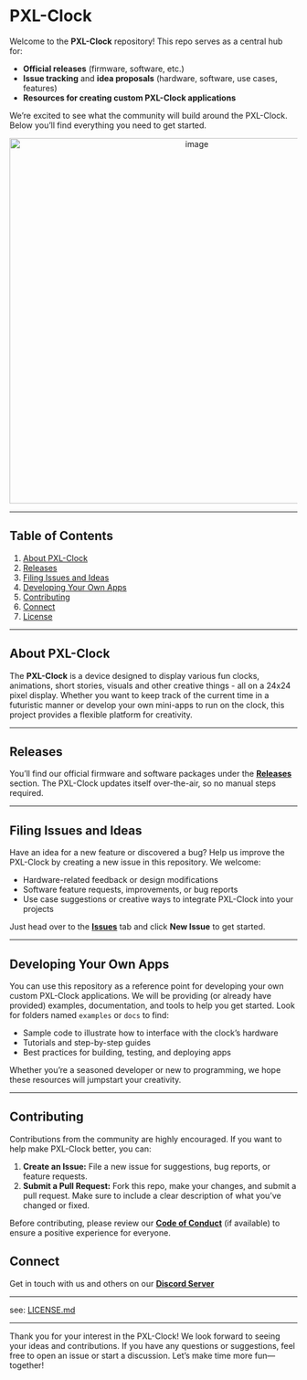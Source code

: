 # PXL-Clock

Welcome to the **PXL-Clock** repository! This repo serves as a central hub for:

- **Official releases** (firmware, software, etc.)  
- **Issue tracking** and **idea proposals** (hardware, software, use cases, features)  
- **Resources for creating custom PXL-Clock applications**

We’re excited to see what the community will build around the PXL-Clock. Below you’ll find everything you need to get started.

<p align="center">
  <img width="640" alt="image" src="https://github.com/user-attachments/assets/4c898f7e-56ae-4a8b-be34-464ad83a5ffb" />
</p>

---

## Table of Contents
1. [About PXL-Clock](#about-pxl-clock)  
2. [Releases](#releases)  
3. [Filing Issues and Ideas](#filing-issues-and-ideas)  
4. [Developing Your Own Apps](#developing-your-own-apps)  
5. [Contributing](#contributing)  
6. [Connect](#connect)
7. [License](LICENSE.md)

---

## About PXL-Clock
The **PXL-Clock** is a device designed to display various fun clocks, animations, short stories, visuals and other creative things - all on a 24x24 pixel display. Whether you want to keep track of the current time in a futuristic manner or develop your own mini-apps to run on the clock, this project provides a flexible platform for creativity.

---

## Releases
You’ll find our official firmware and software packages under the [**Releases**](../../releases) section. The PXL-Clock updates itself over-the-air, so no manual steps required.

---

## Filing Issues and Ideas
Have an idea for a new feature or discovered a bug? Help us improve the PXL-Clock by creating a new issue in this repository. We welcome:
- Hardware-related feedback or design modifications
- Software feature requests, improvements, or bug reports
- Use case suggestions or creative ways to integrate PXL-Clock into your projects

Just head over to the [**Issues**](../../issues) tab and click **New Issue** to get started.

---

## Developing Your Own Apps
You can use this repository as a reference point for developing your own custom PXL-Clock applications. We will be providing (or already have provided) examples, documentation, and tools to help you get started. Look for folders named `examples` or `docs` to find:
- Sample code to illustrate how to interface with the clock’s hardware
- Tutorials and step-by-step guides  
- Best practices for building, testing, and deploying apps  

Whether you’re a seasoned developer or new to programming, we hope these resources will jumpstart your creativity.

---

## Contributing
Contributions from the community are highly encouraged. If you want to help make PXL-Clock better, you can:
1. **Create an Issue:** File a new issue for suggestions, bug reports, or feature requests.  
2. **Submit a Pull Request:** Fork this repo, make your changes, and submit a pull request. Make sure to include a clear description of what you’ve changed or fixed.  

Before contributing, please review our [**Code of Conduct**](CODE_OF_CONDUCT.md) (if available) to ensure a positive experience for everyone.

## Connect
Get in touch with us and others on our [**Discord Server**](https://discord.gg/KDbVdKQh5j)

---

see: [LICENSE.md](LICENSE.md)

---

Thank you for your interest in the PXL-Clock! We look forward to seeing your ideas and contributions. If you have any questions or suggestions, feel free to open an issue or start a discussion. Let’s make time more fun—together!
